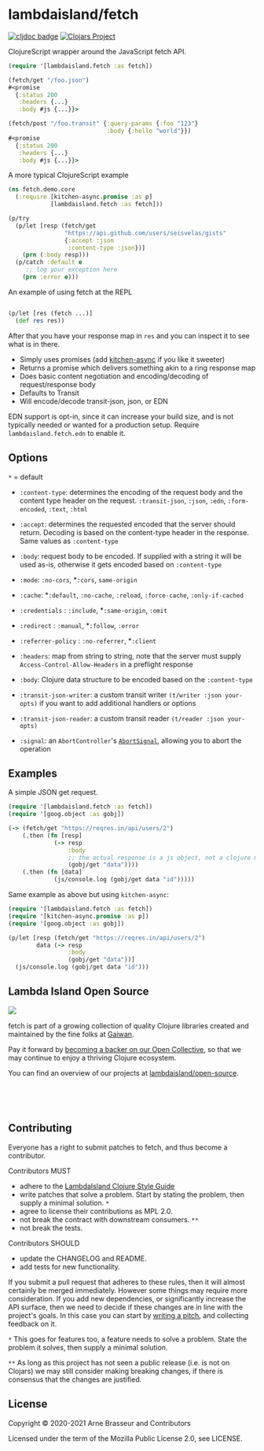 # lambdaisland/fetch

<!-- badges -->
[![cljdoc badge](https://cljdoc.org/badge/lambdaisland/fetch)](https://cljdoc.org/d/lambdaisland/fetch) [![Clojars Project](https://img.shields.io/clojars/v/lambdaisland/fetch.svg)](https://clojars.org/lambdaisland/fetch)
<!-- /badges -->

ClojureScript wrapper around the JavaScript fetch API.

``` clojure
(require '[lambdaisland.fetch :as fetch])

(fetch/get "/foo.json")
#<promise
  {:status 200
   :headers {...}
   :body #js {...}}>

(fetch/post "/foo.transit" {:query-params {:foo "123"}
                            :body {:hello "world"}})
#<promise
  {:status 200
   :headers {...}
   :body #js {...}}>
```

A more typical ClojureScript example
```clojure
(ns fetch.demo.core
  (:require [kitchen-async.promise :as p]
            [lambdaisland.fetch :as fetch]))

(p/try
  (p/let [resp (fetch/get
                "https://api.github.com/users/seisvelas/gists"
                {:accept :json
                 :content-type :json})]
    (prn (:body resp)))
  (p/catch :default e
     ;; log your exception here
    (prn :error e)))
```

An example of using fetch at the REPL
```clojure

(p/let [res (fetch ...)]
  (def res res))
```
After that you have your response map in `res` and you can inspect it to see what is in there.

- Simply uses promises (add [kitchen-async](https://github.com/athos/kitchen-async) if you like it sweeter)
- Returns a promise which delivers something akin to a ring response map
- Does basic content negotiation and encoding/decoding of request/response body
- Defaults to Transit
- Will encode/decode transit-json, json, or EDN

EDN support is opt-in, since it can increase your build size, and is not
typically needed or wanted for a production setup. Require
`lambdaisland.fetch.edn` to enable it.

## Options

`*` = default

- `:content-type`: determines the encoding of the request body and the content type header on the request. `:transit-json`, `:json`, `:edn`, `:form-encoded`, `:text`, `:html`
- `:accept`: determines the requested encoded that the server should return.
  Decoding is based on the content-type header in the response. Same values as
  `:content-type`
- `:body`: request body to be encoded. If supplied with a string it will be used as-is, otherwise it gets encoded based on `:content-type`

- `:mode`: `:no-cors`, *`:cors`, `same-origin`
- `:cache`: *`:default`, `:no-cache`, `:reload`, `:force-cache`, `:only-if-cached`
- `:credentials` : `:include`, *`:same-origin`, `:omit`
- `:redirect` : `:manual`, *`:follow`, `:error`
- `:referrer-policy` : `:no-referrer`, *`:client`
- `:headers`: map from string to string, note that the server must supply
  `Access-Control-Allow-Headers` in a preflight response
- `:body`: Clojure data structure to be encoded based on the `:content-type`
- `:transit-json-writer`: a custom transit writer `(t/writer :json your-opts)` if you want to add additional handlers or options
- `:transit-json-reader`: a custom transit reader `(t/reader :json your-opts)` 
- `:signal`: an `AbortController`'s [`AbortSignal`](https://developer.mozilla.org/en-US/docs/Web/API/AbortSignal), allowing you to abort the operation

## Examples

A simple JSON get request.

``` clojure
(require '[lambdaisland.fetch :as fetch])
(require '[goog.object :as gobj])

(-> (fetch/get "https://reqres.in/api/users/2")
    (.then (fn [resp]
             (-> resp
                 :body
                 ;; the actual response is a js object, not a clojure map
                 (gobj/get "data"))))
    (.then (fn [data]
             (js/console.log (gobj/get data "id")))))
```

Same example as above but using `kitchen-async`:

``` clojure
(require '[lambdaisland.fetch :as fetch])
(require '[kitchen-async.promise :as p])
(require '[goog.object :as gobj])

(p/let [resp (fetch/get "https://reqres.in/api/users/2")
        data (-> resp
                 :body
                 (gobj/get "data"))]
  (js/console.log (gobj/get data "id")))
```

<!-- opencollective -->
## Lambda Island Open Source

<img align="left" src="https://github.com/lambdaisland/open-source/raw/master/artwork/lighthouse_readme.png">

&nbsp;

fetch is part of a growing collection of quality Clojure libraries created and maintained
by the fine folks at [Gaiwan](https://gaiwan.co).

Pay it forward by [becoming a backer on our Open Collective](http://opencollective.com/lambda-island),
so that we may continue to enjoy a thriving Clojure ecosystem.

You can find an overview of our projects at [lambdaisland/open-source](https://github.com/lambdaisland/open-source).

&nbsp;

&nbsp;
<!-- /opencollective -->

<!-- contributing -->
## Contributing

Everyone has a right to submit patches to fetch, and thus become a contributor.

Contributors MUST

- adhere to the [LambdaIsland Clojure Style Guide](https://nextjournal.com/lambdaisland/clojure-style-guide)
- write patches that solve a problem. Start by stating the problem, then supply a minimal solution. `*`
- agree to license their contributions as MPL 2.0.
- not break the contract with downstream consumers. `**`
- not break the tests.

Contributors SHOULD

- update the CHANGELOG and README.
- add tests for new functionality.

If you submit a pull request that adheres to these rules, then it will almost
certainly be merged immediately. However some things may require more
consideration. If you add new dependencies, or significantly increase the API
surface, then we need to decide if these changes are in line with the project's
goals. In this case you can start by [writing a pitch](https://nextjournal.com/lambdaisland/pitch-template),
and collecting feedback on it.

`*` This goes for features too, a feature needs to solve a problem. State the problem it solves, then supply a minimal solution.

`**` As long as this project has not seen a public release (i.e. is not on Clojars)
we may still consider making breaking changes, if there is consensus that the
changes are justified.
<!-- /contributing -->

<!-- license-mpl -->
## License

Copyright &copy; 2020-2021 Arne Brasseur and Contributors

Licensed under the term of the Mozilla Public License 2.0, see LICENSE.
<!-- /license-mpl -->
